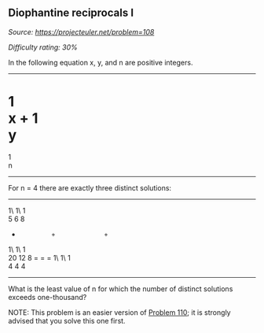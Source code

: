 Diophantine reciprocals I
-------------------------

*Source: https://projecteuler.net/problem=108*


*Difficulty rating: 30%*

In the following equation x, y, and n are positive integers.

  -------------- -------------- -------------- -------------- --------------
  1\
  x
  +
  1\
  y
  =
  1\
  n
  -------------- -------------- -------------- -------------- --------------

For n = 4 there are exactly three distinct solutions:

  -------------- -------------- -------------- -------------- --------------
  1\             1\             1\
  5              6              8
  +              +              +
  1\             1\             1\
  20             12             8
  =              =              =
  1\             1\             1\
  4              4              4
  -------------- -------------- -------------- -------------- --------------

What is the least value of n for which the number of distinct solutions
exceeds one-thousand?

NOTE: This problem is an easier version of [Problem 110](problem=110);
it is strongly advised that you solve this one first.
